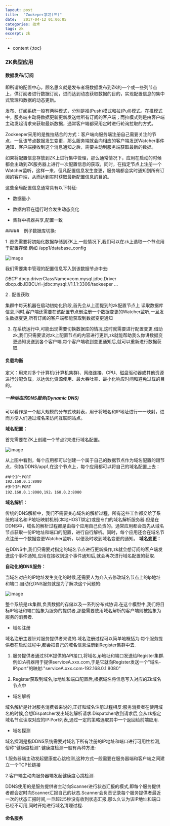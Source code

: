 ```yaml
---
layout: post
title:  "Zookeper学习(三)"
date:   2017-04-12 01:06:05
categories: 技术
tags: zk
excerpt: zk
---
```



* content
{:toc}


### ZK典型应用

#### 数据发布/订阅

即所谓的配置中心，顾名思义就是发布者将数据发布到ZK的一个或一些列节点上，供订阅者进行数据订阅，进而达到动态获取数据的目的，实现配置信息的集中式管理和数据的动态更新。

发布、订阅系统一般有两种模式，分别是推(Push)模式和拉(Pull)模式。在推模式中，服务端主动将数据更新更新发送给所有订阅的客户端；而拉模式则是由客户端主动发起请求来获取最新数据，通常客户端都采用定时进行轮询拉取的方式。

Zookeeper采用的是推拉结合的方式：客户端向服务端注册自己需要关注的节点，一旦该节点数据发生变更，那么服务端就会向相应的客户端发送Watcher事件通知，客户端接收到这个消息通知之后，需要主动到服务端获取最新的数据。

如果将配置信息存放到ZK上进行集中管理，那么通常情况下，应用在启动的时候都会主动到ZK服务器上进行一次配置信息的获取，同时，在指定节点上注册一个Watcher监听，这样一来，但凡配置信息发生变更，服务端都会实时通知到所有订阅的客户端，从而达到实时获取最新配置信息的目的。

这些全局配置信息通常具有以下特征:

- 数据量小

- 数据内容在运行时会发生动态变化

- 集群中机器共享,配置一致

#####　例子数据库切换:

1 .首先需要将初始化数据存储到ZK上,一般情况下,我们可以在zk上选取一个节点用于配置存储.例如 /app1/database_config

![image](http://7xpuj1.com1.z0.glb.clouddn.com/zk%E8%8A%82%E7%82%B9%E7%A4%BA%E6%84%8F%E5%9B%BE.png)

我们需要集中管理的配置信息写入到该数据节点中去:

*DBCP*
dbcp.driverClassName=com.mysql.jdbc.Driver
dbcp.dbJDBCUrl=jdbc:mysql://1.1.1:3306/taokeeper
...

2 . 配置获取

集群中每天机器在启动初始化阶段,首先会从上面提到的zk配置节点上 读取数据库信息,同时,客户端还需要在该配置节点删注册一个数据变更的Watcher监听,一旦发生数据变更,所有订阅的客户端都能获取到数据变更通知

3. 在系统运行中,可能出现需要切换数据库的情况,这时就需要进行配置变更.借助zk,我们只需要读对zk上配置节点的内容进行更新,zk就能帮助我么你讲数据变更通知发送到各个客户端,每个客户端收到变更通知后,就可以重新进行数据获取.


#### 负载均衡

定义：用来对多个计算机(计算机集群)、网络连接、CPU、磁盘驱动器或其他资源进行分配负载，以达优化资源使用、最大吞吐率、最小化响应时间和避免过载的目的。

##### 一种动态的DNS服务(Dynamic DNS)

可以看作是一个超大规模的分布式映射表，用于将域名和IP地址进行一一映射，进而方便人们通过域名来访问互联网站点。

**域名配置：**

首先需要在ZK上创建一个节点2来进行域名配置。

![image](http://7xpuj1.com1.z0.glb.clouddn.com/%E5%8A%A8%E6%80%81%E5%9F%9F%E5%90%8D.png)

从上图中看到，每个应用都可以创建一个属于自己的数据节点作为域名配置的跟节点，例如/DDNS/app1,在这个节点上，每个应用都可以将自己的域名配置上去：

```
#单个IP:PORT
192.168.0.1:8080
#多个IP:PORT
192.168.0.1:8080,192。168.0.2:8080

```
**域名解析：**

传统的DNS解析中，我们不需要关心域名的解析过程，所有这些工作都交给了系统的域名和IP地址映射机制(本地HOST绑定)或是专门的域名解析服务器.但是在DDNS中，域名的解析过程都是由每个应用自己负责的。通常应用都会首先从域名节点获取一份IP地址和端口的配置，进行自行解析。同时，每个应用还会在域名节点注册一个数据变更Watcher监听，以便及时收到域名变更的通知。
**域名变更：**

在DDNS中,我们只需要对指定的域名节点进行更新操作,zk就会想订阅的客户端发送这个事件通知,应用在接收到这个事件通知后,就会再次进行域名配置的获取.

**自动化的DNS服务：**

当域名对应的IP地址发生变化的时候,还需要人为介入去修改域名节点上的Ip地址和端口.自动化DNS服务就是为了解决这个问题的:

![image](http://7xpuj1.com1.z0.glb.clouddn.com/%E5%8A%A8%E6%80%81DNS%E7%B3%BB%E7%BB%9F%E6%9E%B6%E6%9E%84.png)

整个系统是zk集群,负责数据的存储以及一系列分布式协调.在这个模型中,我们将目标IP地址和端口抽象为服务的提供者,那些需要使用域名解析的客户端则被抽象为服务的消费者.

- 域名注册

域名注册主要针对服务提供者来说的.域名注册过程可以简单地概括为:每个服务提供者在启动过程中,都会把自己的域名信息注册到Register集群中去.

1. 服务提供者通过SDK提供的API接口,将域名,ip地址和端口发送给Register集群.例如:A机器用于提供serviceA.xxx.com,于是它就向Register发送一个"域名-IP:port"的映射:"serviceA.xxx.com-192.168.0.1:8080"

2. Register获取到域名,Ip地址和端口配置后,根据域名将信息写入对应的Zk域名节点中

- 域名解析

域名解析是针对服务消费者来说的,正好和域名注册过程相反:服务消费者在使用域名的时候,会想Dispatcher发出域名解析请求.Dispatcher收到请求后,会从zk指定域名节点读取对应的IP:Port列表,通过一定的策略选取其中一个返回给前端应用.

- 域名探测

域名探测是指DDNS系统需要对域名下所有注册的IP地址和端口进行可用性检测,俗称"健康度检测".健康度检测一般有两种方法:

1.服务器端主动发起健康度心跳检测,这种方式一般需要在服务器端和客户端之间建立一个TCP长链接

2.客户端主动向服务器端发起健康度心跳检测.

DDNS使用的是服务提供者主动向Scanner进行状态汇报的模式,即每个服务提供者都会定时向Scanner汇报自己的状态.Scanner会负责记录每个服务提供者最近一次的状态汇报时间,一旦超过5秒没有收到状态汇报,那么久认为该IP地址和端口已经不可用,同时开始进行域名清理过程.

#### 命名服务

